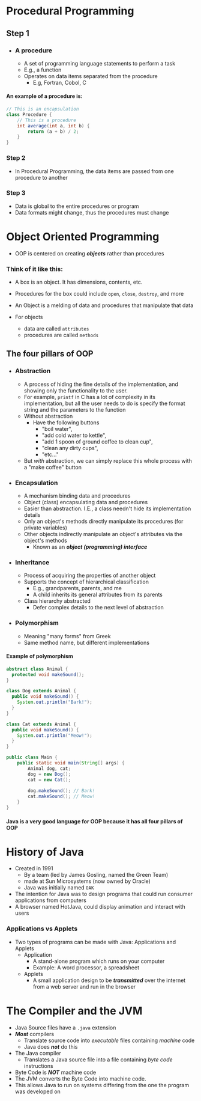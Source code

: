 # Procedural Programming

## Step 1
- ### A procedure
  - A set of programming language statements to perform a task
  - E.g., a function
  - Operates on data items separated from the procedure
    - E.g, Fortran, Cobol, C

#### An example of a procedure is:

```java
// This is an encapsulation
class Procedure {
    // This is a procedure
    int average(int a, int b) {
        return (a + b) / 2;
    }
}
```

### Step 2
- In Procedural Programming, the data items are passed from one procedure to another

### Step 3
- Data is global to the entire procedures or program
- Data formats might change, thus the procedures must change

# Object Oriented Programming

- OOP is centered on creating ***objects*** rather than procedures

### Think of it like this:

- A box is an object. It has dimensions, contents, etc.
- Procedures for the box could include `open`, `close`, `destroy`, and more

- An Object is a melding of data and procedures that manipulate that data

- For objects
  - data are called `attributes`
  - procedures are called `methods`

## The four pillars of OOP

- ### Abstraction
  - A process of hiding the fine details of the implementation, and showing only the functionality to the user.
  - For example, `printf` in C has a lot of complexity in its implementation, but all the user needs to do is specify the format string and the parameters to the function
  - Without abstraction
    - Have the following buttons
      - "boil water",
      - "add cold water to kettle",
      - "add 1 spoon of ground coffee to clean cup",
      - "clean any dirty cups",
      - "etc..."
  - But *with* abstraction, we can simply replace this whole process with a "make coffee" button
- ### Encapsulation
  - A mechanism binding data and procedures
  - Object (class) encapsulating data and procedures
  - Easier than abstraction. I.E., a class needn't hide its implementation details
  - Only an object's methods directly manipulate its procedures (for private variables)
  - Other objects indirectly manipulate an object's attributes via the object's methods
    - Known as an ***object (programming) interface***
- ### Inheritance
  - Process of acquiring the properties of another object
  - Supports the concept of hierarchical classification
    - E.g., grandparents, parents, and me
    - A child inherits its general attributes from its parents
  - Class hierarchy abstracted
    - Defer complex details to the next level of abstraction
- ### Polymorphism
  - Meaning "many forms" from Greek
  - Same method name, but different implementations

#### Example of polymorphism

```java
abstract class Animal {
  protected void makeSound();
}

class Dog extends Animal {
  public void makeSound() {
    System.out.println("Bark!");
  }
}

class Cat extends Animal {
  public void makeSound() {
    System.out.println("Meow!");
  }
}

public class Main {
    public static void main(String[] args) {
        Animal dog, cat;
        dog = new Dog();
        cat = new Cat();
        
        dog.makeSound(); // Bark!
        cat.makeSound(); // Meow!
    }
}
```

#### Java is a very good language for OOP because it has all four pillars of OOP

# History of Java
 - Created in 1991
   - By a team (led by James Gosling, named the Green Team)
   - made at Sun Microsystems (now owned by Oracle)
   - Java was initially named `OAK`
 - The intention for Java was to design programs that could run consumer applications from computers
 - A browser named HotJava, could display animation and interact with users

### Applications vs Applets
- Two types of programs can be made with Java: Applications and Applets
  - Application
    - A stand-alone program which runs on your computer
    - Example: A word processor, a spreadsheet
  - Applets
    - A small application design to be ***transmitted*** over the internet from a web server and run in the browser

# The Compiler and the JVM

- Java Source files have a `.java` extension
- ***Most*** compilers
  - Translate source code into *executable* files containing *machine* code
  - Java does ***not*** do this
- The Java compiler
  - Translates a Java source file into a file containing *byte code* instructions
- Byte Code is ***NOT*** machine code
- The JVM converts the Byte Code into machine code.
- This allows Java to run on systems differing from the one the program was developed on